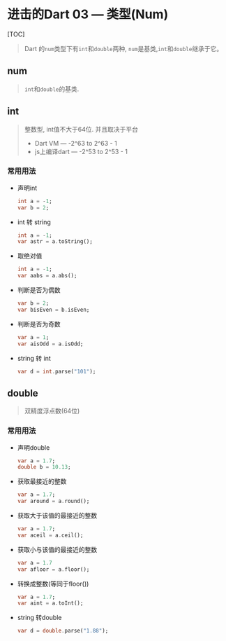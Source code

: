 # 进击的Dart 03 — 类型(Num)

[TOC]



> Dart 的`num`类型下有`int`和`double`两种, `num`是基类,`int`和`double`继承于它。



## num

> `int`和`double`的基类. 



## int

> 整数型,  int值不大于64位.  并且取决于平台
>
> * Dart VM — -2^63 to 2^63 - 1
> * js上编译dart — -2^53 to 2^53 - 1



### 常用用法

* 声明int

  ```dart
  int a = -1;
  var b = 2;
  ```



* int 转 string

  ```dart
  int a = -1;
  var astr = a.toString();
  ```

  

* 取绝对值

  ```dart
  int a = -1;
  var aabs = a.abs();
  ```

  

* 判断是否为偶数

  ```dart
  var b = 2;
  var bisEven = b.isEven;
  ```

  

* 判断是否为奇数

  ```dart
  var a = 1;
  var aisOdd = a.isOdd;
  ```

  

* string 转 int

  ```dart
  var d = int.parse("101");
  ```

  

## double

> 双精度浮点数(64位)



### 常用用法

* 声明double

  ```dart
  var a = 1.7;
  double b = 10.13;
  ```

  

* 获取最接近的整数

  ```dart
  var a = 1.7;
  var around = a.round();
  ```

  

* 获取大于该值的最接近的整数

  ```dart
  var a = 1.7;
  var aceil = a.ceil();
  ```

  

* 获取小与该值的最接近的整数

  ```dart
  var a = 1.7
  var afloor = a.floor();
  ```

  

* 转换成整数(等同于floor())

  ```dart
  var a = 1.7;
  var aint = a.toInt();
  ```

  

* string 转double

  ```dart
  var d = double.parse("1.88");
  ```

  